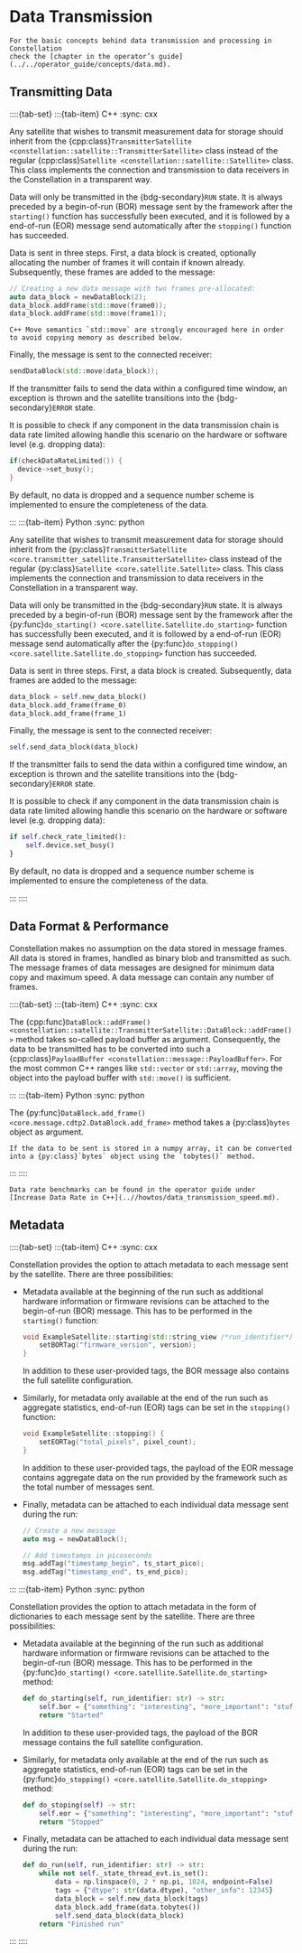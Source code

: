 # Data Transmission

```{seealso}
For the basic concepts behind data transmission and processing in Constellation
check the [chapter in the operator’s guide](../../operator_guide/concepts/data.md).
```

## Transmitting Data

::::{tab-set}
:::{tab-item} C++
:sync: cxx

Any satellite that wishes to transmit measurement data for storage should inherit from the
{cpp:class}`TransmitterSatellite <constellation::satellite::TransmitterSatellite>` class instead of the regular
{cpp:class}`Satellite <constellation::satellite::Satellite>` class.
This class implements the connection and transmission to data receivers in the Constellation in a transparent way.

Data will only be transmitted in the {bdg-secondary}`RUN` state. It is always preceded by a begin-of-run (BOR) message sent
by the framework after the `starting()` function has successfully been executed, and it is followed by a end-of-run (EOR)
message send automatically after the `stopping()` function has succeeded.

Data is sent in three steps. First, a data block is created, optionally allocating the number of frames it will contain if
known already. Subsequently, these frames are added to the message:

```cpp
// Creating a new data message with two frames pre-allocated:
auto data_block = newDataBlock(2);
data_block.addFrame(std::move(frame0));
data_block.addFrame(std::move(frame1));
```

```{hint}
C++ Move semantics `std::move` are strongly encouraged here in order to avoid copying memory as described below.
```

Finally, the message is sent to the connected receiver:

```cpp
sendDataBlock(std::move(data_block));
```

If the transmitter fails to send the data within a configured time window, an exception is thrown and the satellite
transitions into the {bdg-secondary}`ERROR` state.

It is possible to check if any component in the data transmission chain is data rate limited allowing handle this scenario
on the hardware or software level (e.g. dropping data):

```cpp
if(checkDataRateLimited()) {
  device->set_busy();
}
```

By default, no data is dropped and a sequence number scheme is implemented to ensure the completeness of the data.

:::
:::{tab-item} Python
:sync: python

Any satellite that wishes to transmit measurement data for storage should inherit from the
{py:class}`TransmitterSatellite <core.transmitter_satellite.TransmitterSatellite>` class instead of the regular
{py:class}`Satellite <core.satellite.Satellite>` class.
This class implements the connection and transmission to data receivers in the Constellation in a transparent way.

Data will only be transmitted in the {bdg-secondary}`RUN` state. It is always preceded by a begin-of-run (BOR) message sent
by the framework after the {py:func}`do_starting() <core.satellite.Satellite.do_starting>` function has successfully been
executed, and it is followed by a end-of-run (EOR) message send automatically after the
{py:func}`do_stopping() <core.satellite.Satellite.do_stopping>` function has succeeded.

Data is sent in three steps. First, a data block is created. Subsequently, data frames are added to the message:

```python
data_block = self.new_data_block()
data_block.add_frame(frame_0)
data_block.add_frame(frame_1)
```

Finally, the message is sent to the connected receiver:

```python
self.send_data_block(data_block)
```

If the transmitter fails to send the data within a configured time window, an exception is thrown and the satellite
transitions into the {bdg-secondary}`ERROR` state.

It is possible to check if any component in the data transmission chain is data rate limited allowing handle this scenario
on the hardware or software level (e.g. dropping data):

```python
if self.check_rate_limited():
    self.device.set_busy()
}
```

By default, no data is dropped and a sequence number scheme is implemented to ensure the completeness of the data.

:::
::::

## Data Format & Performance

Constellation makes no assumption on the data stored in message frames. All data is stored in frames, handled as binary blob
and transmitted as such. The message frames of data messages are designed for minimum data copy and maximum speed.
A data message can contain any number of frames.

::::{tab-set}
:::{tab-item} C++
:sync: cxx

The {cpp:func}`DataBlock::addFrame() <constellation::satellite::TransmitterSatellite::DataBlock::addFrame()>` method takes so-called payload buffer as argument.
Consequently, the data to be transmitted has to be converted into such a {cpp:class}`PayloadBuffer <constellation::message::PayloadBuffer>`.
For the most common C++ ranges like `std::vector` or `std::array`, moving the object into the payload buffer with `std::move()` is sufficient.

:::
:::{tab-item} Python
:sync: python

The {py:func}`DataBlock.add_frame() <core.message.cdtp2.DataBlock.add_frame>` method takes a {py:class}`bytes` object as argument.

```{tip}
If the data to be sent is stored in a numpy array, it can be converted into a {py:class}`bytes` object using the `tobytes()` method.
```

:::
::::

```{seealso}
Data rate benchmarks can be found in the operator guide under
[Increase Data Rate in C++](..//howtos/data_transmission_speed.md).
```

## Metadata

::::{tab-set}
:::{tab-item} C++
:sync: cxx

Constellation provides the option to attach metadata to each message sent by the satellite. There are three possibilities:

* Metadata available at the beginning of the run such as additional hardware information or firmware revisions can be attached
  to the begin-of-run (BOR) message. This has to be performed in the `starting()` function:

  ```cpp
  void ExampleSatellite::starting(std::string_view /*run_identifier*/) {
      setBORTag("firmware_version", version);
  }
  ```

  In addition to these user-provided tags, the BOR message also contains the full satellite configuration.

* Similarly, for metadata only available at the end of the run such as aggregate statistics, end-of-run (EOR) tags can be set
  in the `stopping()` function:

  ```cpp
  void ExampleSatellite::stopping() {
      setEORTag("total_pixels", pixel_count);
  }
  ```

  In addition to these user-provided tags, the payload of the EOR message contains aggregate data on the run provided by the
  framework such as the total number of messages sent.

* Finally, metadata can be attached to each individual data message sent during the run:

  ```cpp
  // Create a new message
  auto msg = newDataBlock();

  // Add timestamps in picoseconds
  msg.addTag("timestamp_begin", ts_start_pico);
  msg.addTag("timestamp_end", ts_end_pico);
  ```

:::
:::{tab-item} Python
:sync: python

Constellation provides the option to attach metadata in the form of dictionaries
to each message sent by the satellite. There are three possibilities:

* Metadata available at the beginning of the run such as additional hardware information or firmware revisions can be attached
  to the begin-of-run (BOR) message. This has to be performed in the {py:func}`do_starting() <core.satellite.Satellite.do_starting>` method:

  ```python
  def do_starting(self, run_identifier: str) -> str:
      self.bor = {"something": "interesting", "more_important": "stuff"}
      return "Started"
  ```

  In addition to these user-provided tags, the payload of the BOR message contains the full satellite configuration.

* Similarly, for metadata only available at the end of the run such as aggregate statistics, end-of-run (EOR) tags can be set
  in the {py:func}`do_stopping() <core.satellite.Satellite.do_stopping>` method:

  ```python
  def do_stoping(self) -> str:
      self.eor = {"something": "interesting", "more_important": "stuff"}
      return "Stopped"
  ```

* Finally, metadata can be attached to each individual data message sent during the run:

  ```python
  def do_run(self, run_identifier: str) -> str:
      while not self._state_thread_evt.is_set():
          data = np.linspace(0, 2 * np.pi, 1024, endpoint=False)
          tags = {"dtype": str(data.dtype), "other_info": 12345}
          data_block = self.new_data_block(tags)
          data_block.add_frame(data.tobytes())
          self.send_data_block(data_block)
      return "Finished run"
   ```

:::
::::
